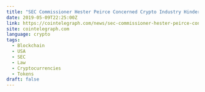 ```yaml
---
title: "SEC Commissioner Hester Peirce Concerned Crypto Industry Hindered by Regulatory Delays"
date: 2019-05-09T22:25:00Z
link: https://cointelegraph.com/news/sec-commissioner-hester-peirce-concerned-crypto-industry-hindered-by-regulatory-delays?utm_medium=RSS&utm_source=news.12bit.vn
site: cointelegraph.com
language: crypto
tags:
  - Blockchain
  - USA
  - SEC
  - Law
  - Cryptocurrencies
  - Tokens
draft: false
---
```

